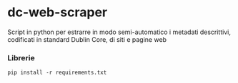 # dc-web-scraper
Script in python per estrarre in modo semi-automatico i metadati descrittivi, codificati in standard Dublin Core, di siti e pagine web 

### Librerie ###

```
pip install -r requirements.txt
```
